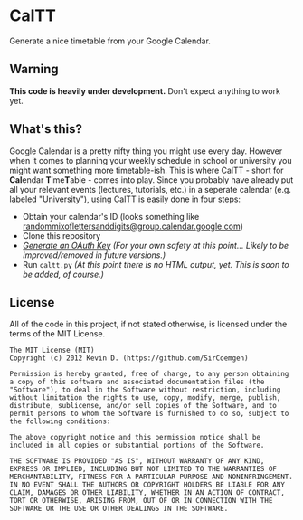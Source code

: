 # CalTT
Generate a nice timetable from your Google Calendar.

## Warning
**This code is heavily under development.** Don't expect anything to work yet.

## What's this?
Google Calendar is a pretty nifty thing you might use every day. However when it comes to planning your weekly schedule in school or university you might want something more timetable-ish. This is where CalTT - short for **Cal**endar **T**ime**T**able - comes into play. Since you probably have already put all your relevant events (lectures, tutorials, etc.) in a seperate calendar (e.g. labeled "University"), using CalTT is easily done in four steps:
 * Obtain your calendar's ID (looks something like randommixoflettersanddigits@group.calendar.google.com)
 * Clone this repository
 * _[Generate an OAuth Key](https://code.google.com/apis/console) (For your own safety at this point… Likely to be improved/removed in future versions.)_
 * Run `caltt.py` _(At this point there is no HTML output, yet. This is soon to be added, of course.)_

## License
All of the code in this project, if not stated otherwise, is licensed under the terms of the MIT License.

    The MIT License (MIT)
    Copyright (c) 2012 Kevin D. (https://github.com/SirCoemgen)

    Permission is hereby granted, free of charge, to any person obtaining a copy of this software and associated documentation files (the "Software"), to deal in the Software without restriction, including without limitation the rights to use, copy, modify, merge, publish, distribute, sublicense, and/or sell copies of the Software, and to permit persons to whom the Software is furnished to do so, subject to the following conditions:

    The above copyright notice and this permission notice shall be included in all copies or substantial portions of the Software.

    THE SOFTWARE IS PROVIDED "AS IS", WITHOUT WARRANTY OF ANY KIND, EXPRESS OR IMPLIED, INCLUDING BUT NOT LIMITED TO THE WARRANTIES OF MERCHANTABILITY, FITNESS FOR A PARTICULAR PURPOSE AND NONINFRINGEMENT. IN NO EVENT SHALL THE AUTHORS OR COPYRIGHT HOLDERS BE LIABLE FOR ANY CLAIM, DAMAGES OR OTHER LIABILITY, WHETHER IN AN ACTION OF CONTRACT, TORT OR OTHERWISE, ARISING FROM, OUT OF OR IN CONNECTION WITH THE SOFTWARE OR THE USE OR OTHER DEALINGS IN THE SOFTWARE.
    
